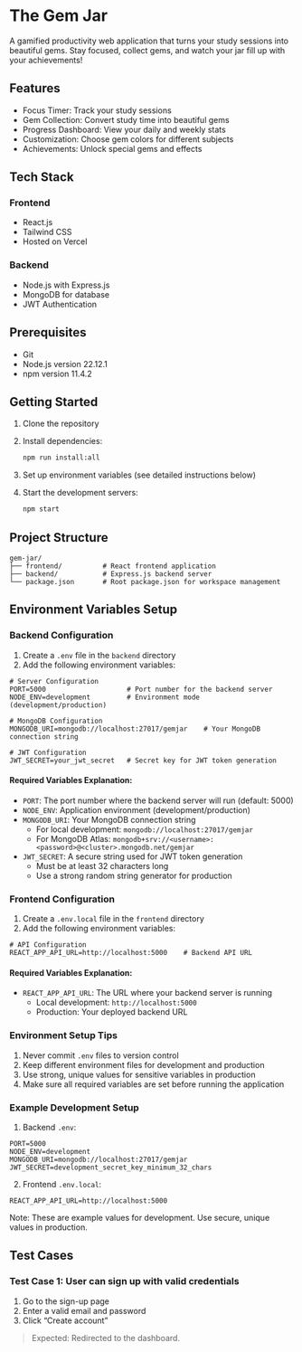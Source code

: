 # The Gem Jar 

A gamified productivity web application that turns your study sessions into beautiful gems. Stay focused, collect gems, and watch your jar fill up with your achievements!

## Features

-  Focus Timer: Track your study sessions
-  Gem Collection: Convert study time into beautiful gems
-  Progress Dashboard: View your daily and weekly stats
-  Customization: Choose gem colors for different subjects
-  Achievements: Unlock special gems and effects

## Tech Stack

### Frontend
- React.js
- Tailwind CSS
- Hosted on Vercel

### Backend
- Node.js with Express.js
- MongoDB for database
- JWT Authentication


## Prerequisites
- Git
- Node.js version 22.12.1
- npm version 11.4.2 

## Getting Started

1. Clone the repository
2. Install dependencies:
   ```bash
   npm run install:all
   ```

3. Set up environment variables (see detailed instructions below)
4. Start the development servers:
   ```bash
   npm start
   ```

## Project Structure

```
gem-jar/
├── frontend/          # React frontend application
├── backend/           # Express.js backend server
└── package.json       # Root package.json for workspace management
```

## Environment Variables Setup

### Backend Configuration

1. Create a `.env` file in the `backend` directory
2. Add the following environment variables:

```env
# Server Configuration
PORT=5000                    # Port number for the backend server
NODE_ENV=development         # Environment mode (development/production)

# MongoDB Configuration
MONGODB_URI=mongodb://localhost:27017/gemjar    # Your MongoDB connection string

# JWT Configuration
JWT_SECRET=your_jwt_secret   # Secret key for JWT token generation
```

#### Required Variables Explanation:
- `PORT`: The port number where the backend server will run (default: 5000)
- `NODE_ENV`: Application environment (development/production)
- `MONGODB_URI`: Your MongoDB connection string
  - For local development: `mongodb://localhost:27017/gemjar`
  - For MongoDB Atlas: `mongodb+srv://<username>:<password>@<cluster>.mongodb.net/gemjar`
- `JWT_SECRET`: A secure string used for JWT token generation
  - Must be at least 32 characters long
  - Use a strong random string generator for production

### Frontend Configuration

1. Create a `.env.local` file in the `frontend` directory
2. Add the following environment variables:

```env
# API Configuration
REACT_APP_API_URL=http://localhost:5000    # Backend API URL
```

#### Required Variables Explanation:
- `REACT_APP_API_URL`: The URL where your backend server is running
  - Local development: `http://localhost:5000`
  - Production: Your deployed backend URL

### Environment Setup Tips

1. Never commit `.env` files to version control
2. Keep different environment files for development and production
3. Use strong, unique values for sensitive variables in production
4. Make sure all required variables are set before running the application

### Example Development Setup

1. Backend `.env`:
```env
PORT=5000
NODE_ENV=development
MONGODB_URI=mongodb://localhost:27017/gemjar
JWT_SECRET=development_secret_key_minimum_32_chars
```

2. Frontend `.env.local`:
```env
REACT_APP_API_URL=http://localhost:5000
```

Note: These are example values for development. Use secure, unique values in production. 

## Test Cases 
### Test Case 1: User can sign up with valid credentials
1. Go to the sign-up page
2. Enter a valid email and password
3. Click “Create account”
> Expected: Redirected to the dashboard. 
